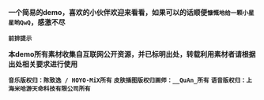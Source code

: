**一个简易的demo，喜欢的小伙伴欢迎来看看，如果可以的话顺便`慷慨地给一颗小星星哟QwQ`，感激不尽**

**`前排提示`**

**本demo所有素材收集自互联网公开资源，并已标明出处，转载利用素材者请根据出处相关要求进行使用**

**`音乐版权归：陈致逸 / HOYO-MiX所有`**
**`皮肤插图版权归画师：__QuAn_所有`**
**`语音版权归：上海米哈游天命科技有限公司所有`**
